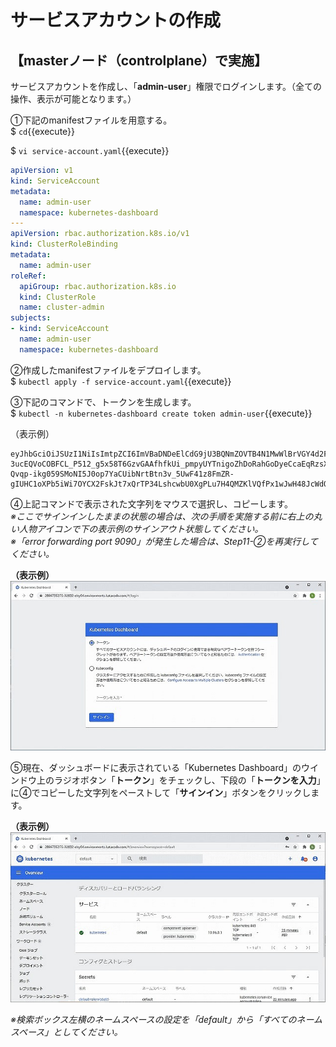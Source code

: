 # サービスアカウントの作成

## 【masterノード（controlplane）で実施】  

サービスアカウントを作成し、「**admin-user**」権限でログインします。（全ての操作、表示が可能となります。）  

①下記のmanifestファイルを用意する。  
$ `cd`{{execute}}  

$ `vi service-account.yaml`{{execute}}  

```yaml
apiVersion: v1
kind: ServiceAccount
metadata:
  name: admin-user
  namespace: kubernetes-dashboard
---
apiVersion: rbac.authorization.k8s.io/v1
kind: ClusterRoleBinding
metadata:
  name: admin-user
roleRef:
  apiGroup: rbac.authorization.k8s.io
  kind: ClusterRole
  name: cluster-admin
subjects:
- kind: ServiceAccount
  name: admin-user
  namespace: kubernetes-dashboard
```

②作成したmanifestファイルをデプロイします。  
$ `kubectl apply -f service-account.yaml`{{execute}}  

③下記のコマンドで、トークンを生成します。  
$ `kubectl -n kubernetes-dashboard create token admin-user`{{execute}}  

（表示例）

```tetx
eyJhbGciOiJSUzI1NiIsImtpZCI6ImVBaDNDeElCdG9jU3BQNmZOVTB4N1MwWlBrVGY4d2F1M191SnY2S0hETTgifQ.eyJhdWQiOlsiaHR0cHM6Ly9rdWJlcm5ldGVzLmRlZmF1bHQuc3ZjLmNsdXN0ZXIubG9jYWwiXSwiZXhwIjoxNjU4OTg3NDU1LCJpYXQiOjE2NTg5ODM4NTUsImlzcyI6Imh0dHBzOi8va3ViZXJuZXRlcy5kZWZhdWx0LnN2Yy5jbHVzdGVyLmxvY2FsIiwia3ViZXJuZXRlcy5pbyI6eyJuYW1lc3BhY2UiOiJrdWJlcm5ldGVzLWRhc2hib2FyZCIsInNlcnZpY2VhY2NvdW50Ijp7Im5hbWUiOiJhZG1pbi11c2VyIiwidWlkIjoiMzc4OTBmODEtZTMzMi00MzZjLTlkNzQtZGFiNTMzN2Y2YjFkIn19LCJuYmYiOjE2NTg5ODM4NTUsInN1YiI6InN5c3RlbTpzZXJ2aWNlYWNjb3VudDprdWJlcm5ldGVzLWRhc2hib2FyZDphZG1pbi11c2VyIn0.x61q5p38_1Fq17RzQz0eZ0A0n9jPvwagU5ye6FINeY_p-3ucEQVoCOBFCL_P512_g5x58T6GzvGAAfhfkUi_pmpyUYTnigoZhDoRahGoDyeCcaEqRzsXUlxApB1b-Qvqp-ikg059SMoNI5J0op7YaCUibNrtBtn3v_5UwF41z8FmZR-gIUHC1oXPb5iWi7OYCX2FskJt7xQrTP34LshcwbU0XgPLu7H4QMZKlVQfPx1wJwH48JcWdOVx3L46qpG990y3c15AYk9DuL6L8M8GxzDb9yJQ1Vit16QPdOK4YJdso9o6NFVr61vcvP5Pn_hc0aB8z4FK7gcHBT_I3VSe5g
```

④上記コマンドで表示された文字列をマウスで選択し、コピーします。  
*※ここでサインインしたままの状態の場合は、次の手順を実施する前に右上の丸い人物アイコンで下の表示例のサインアウト状態してください。*  
*※「error forwarding port 9090」が発生した場合は、Step11-②を再実行してください。*  

**（表示例）**  
![DashBoard Image](https://github.com/yamada623z/scenario-image/raw/main/KubernetesHandsOn_BuildCluster/Step11.jpg)  

⑤現在、ダッシュボードに表示されている「Kubernetes Dashboard」のウインドウ上のラジオボタン「**トークン**」をチェックし、下段の「**トークンを入力**」に④でコピーした文字列をペーストして「**サインイン**」ボタンをクリックします。  

**（表示例）**  
![DashBoard Image](https://github.com/yamada623z/scenario-image/raw/main/KubernetesHandsOn_BuildCluster/Step13.jpg)  

*※検索ボックス左横のネームスペースの設定を「default」から「すべてのネームスペース」としてください。*  
